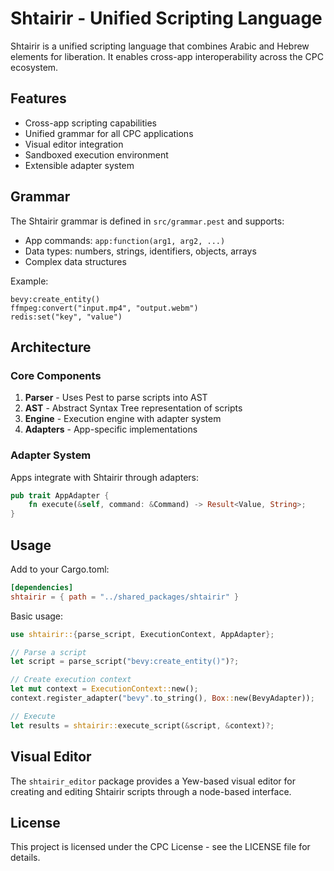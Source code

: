 # Shtairir - Unified Scripting Language

Shtairir is a unified scripting language that combines Arabic and Hebrew elements for liberation. It enables cross-app interoperability across the CPC ecosystem.

## Features

- Cross-app scripting capabilities
- Unified grammar for all CPC applications
- Visual editor integration
- Sandboxed execution environment
- Extensible adapter system

## Grammar

The Shtairir grammar is defined in `src/grammar.pest` and supports:

- App commands: `app:function(arg1, arg2, ...)`
- Data types: numbers, strings, identifiers, objects, arrays
- Complex data structures

Example:
```
bevy:create_entity()
ffmpeg:convert("input.mp4", "output.webm")
redis:set("key", "value")
```

## Architecture

### Core Components

1. **Parser** - Uses Pest to parse scripts into AST
2. **AST** - Abstract Syntax Tree representation of scripts
3. **Engine** - Execution engine with adapter system
4. **Adapters** - App-specific implementations

### Adapter System

Apps integrate with Shtairir through adapters:

```rust
pub trait AppAdapter {
    fn execute(&self, command: &Command) -> Result<Value, String>;
}
```

## Usage

Add to your Cargo.toml:
```toml
[dependencies]
shtairir = { path = "../shared_packages/shtairir" }
```

Basic usage:
```rust
use shtairir::{parse_script, ExecutionContext, AppAdapter};

// Parse a script
let script = parse_script("bevy:create_entity()")?;

// Create execution context
let mut context = ExecutionContext::new();
context.register_adapter("bevy".to_string(), Box::new(BevyAdapter));

// Execute
let results = shtairir::execute_script(&script, &context)?;
```

## Visual Editor

The `shtairir_editor` package provides a Yew-based visual editor for creating and editing Shtairir scripts through a node-based interface.

## License

This project is licensed under the CPC License - see the LICENSE file for details.